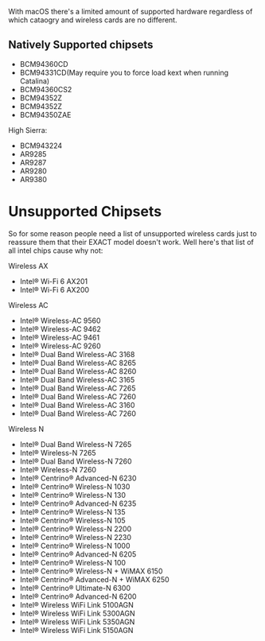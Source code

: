 With macOS there's a limited amount of supported hardware regardless of which cataogry and wireless cards are no different. 

## Natively Supported chipsets

* BCM94360CD
* BCM94331CD(May require you to force load kext when running Catalina)
* BCM94360CS2
* BCM94352Z
* BCM94352Z
* BCM94350ZAE

High Sierra:

* BCM943224
* AR9285
* AR9287
* AR9280
* AR9380

# Unsupported Chipsets

So for some reason people need a list of unsupported wireless cards just to reassure them that their EXACT model doesn't work. Well here's that list of all intel chips cause why not:


Wireless AX

* Intel® Wi-Fi 6 AX201
* Intel® Wi-Fi 6 AX200

Wireless AC
* Intel® Wireless-AC 9560
* Intel® Wireless-AC 9462
* Intel® Wireless-AC 9461
* Intel® Wireless-AC 9260
* Intel® Dual Band Wireless-AC 3168
* Intel® Dual Band Wireless-AC 8265
* Intel® Dual Band Wireless-AC 8260
* Intel® Dual Band Wireless-AC 3165
* Intel® Dual Band Wireless-AC 7265
* Intel® Dual Band Wireless-AC 7260
* Intel® Dual Band Wireless-AC 3160
* Intel® Dual Band Wireless-AC 7260

Wireless N

* Intel® Dual Band Wireless-N 7265
* Intel® Wireless-N 7265
* Intel® Dual Band Wireless-N 7260
* Intel® Wireless-N 7260
* Intel® Centrino® Advanced-N 6230
* Intel® Centrino® Wireless-N 1030
* Intel® Centrino® Wireless-N 130
* Intel® Centrino® Advanced-N 6235
* Intel® Centrino® Wireless-N 135
* Intel® Centrino® Wireless-N 105
* Intel® Centrino® Wireless-N 2200
* Intel® Centrino® Wireless-N 2230
* Intel® Centrino® Wireless-N 1000
* Intel® Centrino® Advanced-N 6205
* Intel® Centrino® Wireless-N 100
* Intel® Centrino® Wireless-N + WiMAX 6150
* Intel® Centrino® Advanced-N + WiMAX 6250
* Intel® Centrino® Ultimate-N 6300
* Intel® Centrino® Advanced-N 6200
* Intel® Wireless WiFi Link 5100AGN
* Intel® Wireless WiFi Link 5300AGN
* Intel® Wireless WiFi Link 5350AGN
* Intel® Wireless WiFi Link 5150AGN

